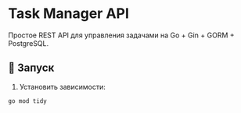 # Task Manager API

Простое REST API для управления задачами на Go + Gin + GORM + PostgreSQL.

## 🚀 Запуск

1. Установить зависимости:

```bash
go mod tidy
